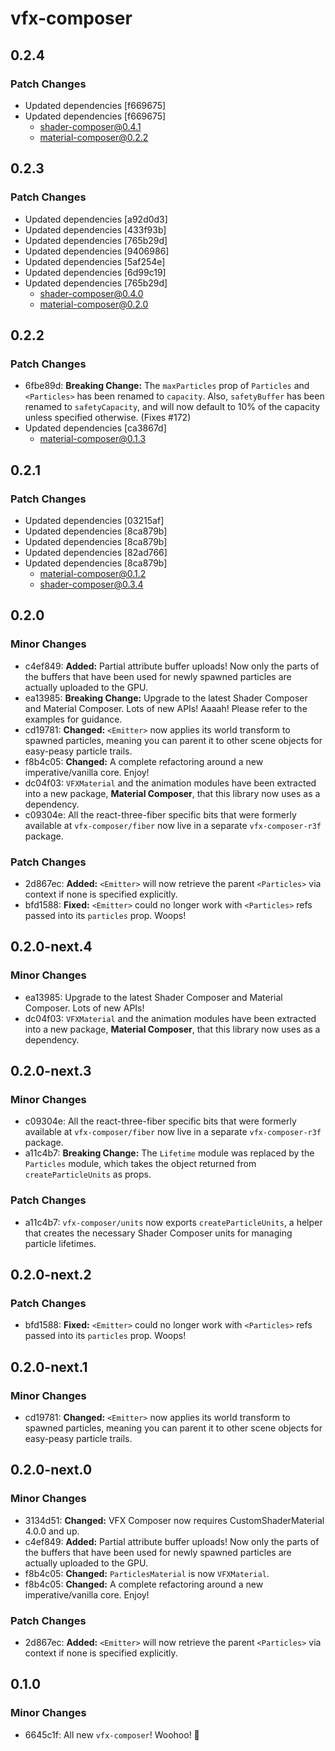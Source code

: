 # vfx-composer

## 0.2.4

### Patch Changes

- Updated dependencies [f669675]
- Updated dependencies [f669675]
  - shader-composer@0.4.1
  - material-composer@0.2.2

## 0.2.3

### Patch Changes

- Updated dependencies [a92d0d3]
- Updated dependencies [433f93b]
- Updated dependencies [765b29d]
- Updated dependencies [9406986]
- Updated dependencies [5af254e]
- Updated dependencies [6d99c19]
- Updated dependencies [765b29d]
  - shader-composer@0.4.0
  - material-composer@0.2.0

## 0.2.2

### Patch Changes

- 6fbe89d: **Breaking Change:** The `maxParticles` prop of `Particles` and `<Particles>` has been renamed to `capacity`. Also, `safetyBuffer` has been renamed to `safetyCapacity`, and will now default to 10% of the capacity unless specified otherwise. (Fixes #172)
- Updated dependencies [ca3867d]
  - material-composer@0.1.3

## 0.2.1

### Patch Changes

- Updated dependencies [03215af]
- Updated dependencies [8ca879b]
- Updated dependencies [8ca879b]
- Updated dependencies [82ad766]
- Updated dependencies [8ca879b]
  - material-composer@0.1.2
  - shader-composer@0.3.4

## 0.2.0

### Minor Changes

- c4ef849: **Added:** Partial attribute buffer uploads! Now only the parts of the buffers that have been used for newly spawned particles are actually uploaded to the GPU.
- ea13985: **Breaking Change:** Upgrade to the latest Shader Composer and Material Composer. Lots of new APIs! Aaaah! Please refer to the examples for guidance.
- cd19781: **Changed:** `<Emitter>` now applies its world transform to spawned particles, meaning you can parent it to other scene objects for easy-peasy particle trails.
- f8b4c05: **Changed:** A complete refactoring around a new imperative/vanilla core. Enjoy!
- dc04f03: `VFXMaterial` and the animation modules have been extracted into a new package, **Material Composer**, that this library now uses as a dependency.
- c09304e: All the react-three-fiber specific bits that were formerly available at `vfx-composer/fiber` now live in a separate `vfx-composer-r3f` package.

### Patch Changes

- 2d867ec: **Added:** `<Emitter>` will now retrieve the parent `<Particles>` via context if none is specified explicitly.
- bfd1588: **Fixed:** `<Emitter>` could no longer work with `<Particles>` refs passed into its `particles` prop. Woops!

## 0.2.0-next.4

### Minor Changes

- ea13985: Upgrade to the latest Shader Composer and Material Composer. Lots of new APIs!
- dc04f03: `VFXMaterial` and the animation modules have been extracted into a new package, **Material Composer**, that this library now uses as a dependency.

## 0.2.0-next.3

### Minor Changes

- c09304e: All the react-three-fiber specific bits that were formerly available at `vfx-composer/fiber` now live in a separate `vfx-composer-r3f` package.
- a11c4b7: **Breaking Change:** The `Lifetime` module was replaced by the `Particles` module, which takes the object returned from `createParticleUnits` as props.

### Patch Changes

- a11c4b7: `vfx-composer/units` now exports `createParticleUnits`, a helper that creates the necessary Shader Composer units for managing particle lifetimes.

## 0.2.0-next.2

### Patch Changes

- bfd1588: **Fixed:** `<Emitter>` could no longer work with `<Particles>` refs passed into its `particles` prop. Woops!

## 0.2.0-next.1

### Minor Changes

- cd19781: **Changed:** `<Emitter>` now applies its world transform to spawned particles, meaning you can parent it to other scene objects for easy-peasy particle trails.

## 0.2.0-next.0

### Minor Changes

- 3134d51: **Changed:** VFX Composer now requires CustomShaderMaterial 4.0.0 and up.
- c4ef849: **Added:** Partial attribute buffer uploads! Now only the parts of the buffers that have been used for newly spawned particles are actually uploaded to the GPU.
- f8b4c05: **Changed:** `ParticlesMaterial` is now `VFXMaterial`.
- f8b4c05: **Changed:** A complete refactoring around a new imperative/vanilla core. Enjoy!

### Patch Changes

- 2d867ec: **Added:** `<Emitter>` will now retrieve the parent `<Particles>` via context if none is specified explicitly.

## 0.1.0

### Minor Changes

- 6645c1f: All new `vfx-composer`! Woohoo! 🚀
